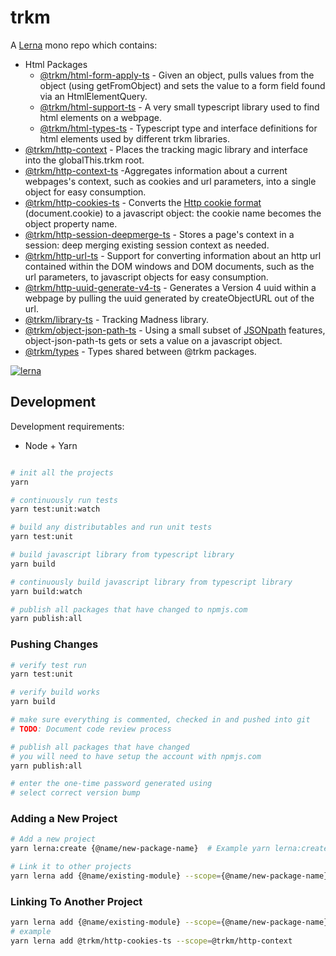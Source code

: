 # trkm

A [Lerna](https://lerna.js.org/) mono repo which contains:

* Html Packages
  * [@trkm/html-form-apply-ts](./packages/html-form-apply-ts/README.md) - Given an object, pulls values from the object (using getFromObject) and sets the value to a form field found via an HtmlElementQuery.
  * [@trkm/html-support-ts](./packages/html-support-ts/README.md) - A very small typescript library used to find html elements on a webpage.
  * [@trkm/html-types-ts](./packages/html-types-ts/README.md) - Typescript type and interface definitions for html elements used by different trkm libraries.
* [@trkm/http-context](./packages/http-context/README.md) - Places the tracking magic library and interface into the globalThis.trkm root.
* [@trkm/http-context-ts](./packages/http-context-ts/README.md) -Aggregates information about a current webpages's context, such as cookies and url parameters, into a single object for easy consumption.
* [@trkm/http-cookies-ts](./packages/http-cookies-ts/README.md) - Converts the [Http cookie format](https://developer.mozilla.org/en-US/docs/web/api/document/cookie) (document.cookie) to a javascript object: the cookie name becomes the object property name.
* [@trkm/http-session-deepmerge-ts](./packages/http-session-deepmerge-ts/README.md) - Stores a page's context in a session: deep merging existing session context as needed.
* [@trkm/http-url-ts](./packages/http-url-ts/README.md) - Support for converting information about an http url contained within the DOM windows and DOM documents, such as the url parameters, to javascript objects for easy consumption.
* [@trkm/http-uuid-generate-v4-ts](./packages/http-uuid-generate-v4-ts/README.md) - Generates a Version 4 uuid within a webpage by pulling the uuid generated by createObjectURL out of the url.
* [@trkm/library-ts](./packages/library-ts/README.md) - Tracking Madness library.
* [@trkm/object-json-path-ts](./packages/object-json-path-ts/README.md) - Using a small subset of [JSONpath](https://jsontostring.com/jsonpath/) features, object-json-path-ts gets or sets a value on a javascript object.
* [@trkm/types](./packages/types/README.md) - Types shared between @trkm packages.

[![lerna](https://img.shields.io/badge/maintained%20with-lerna-cc00ff.svg)](https://lerna.js.org/)

## Development

Development requirements:

* Node + Yarn

```bash

# init all the projects
yarn

# continuously run tests
yarn test:unit:watch

# build any distributables and run unit tests
yarn test:unit

# build javascript library from typescript library
yarn build

# continuously build javascript library from typescript library
yarn build:watch

# publish all packages that have changed to npmjs.com
yarn publish:all
```

### Pushing Changes

```bash
# verify test run
yarn test:unit

# verify build works
yarn build

# make sure everything is commented, checked in and pushed into git
# TODO: Document code review process

# publish all packages that have changed
# you will need to have setup the account with npmjs.com
yarn publish:all

# enter the one-time password generated using 
# select correct version bump
```

### Adding a New Project

```bash
# Add a new project
yarn lerna:create {@name/new-package-name}  # Example yarn lerna:create @trkm/http-context

# Link it to other projects
yarn lerna add {@name/existing-module} --scope={@name/new-package-name}
```

### Linking To Another Project

```bash
yarn lerna add {@name/existing-module} --scope={@name/new-package-name}
# example
yarn lerna add @trkm/http-cookies-ts --scope=@trkm/http-context
```
